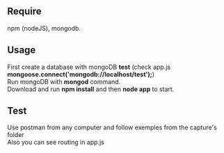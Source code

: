 ## Require ##
npm (nodeJS), mongodb.


## Usage ##
First create a database with mongoDB **test** (check app.js **mongoose.connect('mongodb://localhost/test');**)<br>
Run mongoDB with **mongod** command.<br>
Download and run **npm install** and then **node app** to start.

## Test ##
Use postman from any computer and follow exemples from the capture's folder<br>
Also you can see routing in app.js
